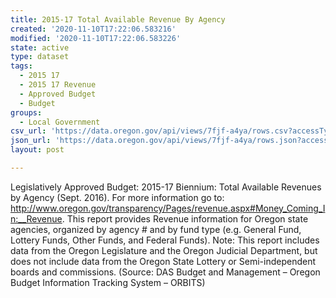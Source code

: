 ```yaml
---
title: 2015-17 Total Available Revenue By Agency
created: '2020-11-10T17:22:06.583216'
modified: '2020-11-10T17:22:06.583226'
state: active
type: dataset
tags:
  - 2015 17
  - 2015 17 Revenue
  - Approved Budget
  - Budget
groups:
  - Local Government
csv_url: 'https://data.oregon.gov/api/views/7fjf-a4ya/rows.csv?accessType=DOWNLOAD'
json_url: 'https://data.oregon.gov/api/views/7fjf-a4ya/rows.json?accessType=DOWNLOAD'
layout: post

---
```

Legislatively Approved Budget: 2015-17 Biennium: Total Available Revenues by Agency (Sept. 2016). For more information go to: http://www.oregon.gov/transparency/Pages/revenue.aspx#Money_Coming_In:__Revenue. This report provides Revenue information for Oregon state agencies, organized by agency # and by fund type (e.g. General Fund, Lottery Funds, Other Funds, and Federal Funds). Note: This report includes data from the Oregon Legislature and the Oregon Judicial Department, but does not include data from the Oregon State Lottery or Semi-independent boards and commissions. (Source: DAS Budget and Management – Oregon Budget Information Tracking System – ORBITS)
